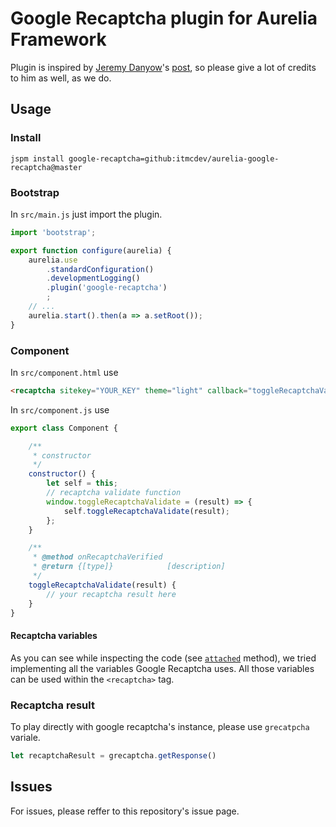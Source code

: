 # Google Recaptcha plugin for Aurelia Framework

Plugin is inspired by [Jeremy Danyow](http://stackoverflow.com/users/725866/jeremy-danyow)'s [post](http://stackoverflow.com/questions/35441787/use-googles-recaptcha-in-an-aurelia-application), so please give a lot of credits to him as well, as we do.

## Usage

### Install
```shell
jspm install google-recaptcha=github:itmcdev/aurelia-google-recaptcha@master
```

### Bootstrap

In `src/main.js` just import the plugin.

```javascript
import 'bootstrap';

export function configure(aurelia) {
    aurelia.use
        .standardConfiguration()
        .developmentLogging()
        .plugin('google-recaptcha')
        ;
    // ...
    aurelia.start().then(a => a.setRoot());
}
```

### Component

In `src/component.html` use

```html
<recaptcha sitekey="YOUR_KEY" theme="light" callback="toggleRecaptchaValidate"></recaptcha>
```

In `src/component.js` use

```javascript
export class Component {

    /**
     * constructor
     */
    constructor() {
        let self = this;
        // recaptcha validate function
        window.toggleRecaptchaValidate = (result) => {
            self.toggleRecaptchaValidate(result);
        };
    }

    /**
     * @method onRecaptchaVerified
     * @return {[type]}            [description]
     */
    toggleRecaptchaValidate(result) {
        // your recaptcha result here
    }
}
```

#### Recaptcha variables

As you can see while inspecting the code (see [`attached`](https://github.com/ITMCdev/aurelia-google-recaptcha/blob/master/src/recaptcha.js) method), we tried implementing all the variables Google Recaptcha uses. All those variables can be used within the `<recaptcha>` tag.

### Recaptcha result

To play directly with google recaptcha's instance, please use `grecatpcha` variale.
```javascript
let recaptchaResult = grecaptcha.getResponse()
```

## Issues

For issues, please reffer to this repository's issue page.
